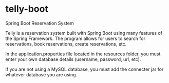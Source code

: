 # telly-boot
Spring Boot Reservation System

Telly is a reservation system built with Spring Boot using many features of the Spring Framework. The program allows for users to search for reservations, book reservations, create reservations, etc.

In the application.properties file located in the resources folder, you must enter your own database details (username, password, url, etc).

If you are not using a MySQL database, you must add the connecter jar for whatever database you are using.
